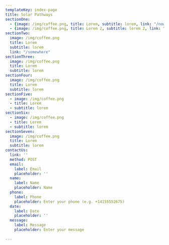 ```yaml
---
templateKey: index-page
title: Solar Pathways
sectionOne:
  - {image: /img/coffee.png, title: Lorem, subtitle: lorem, link: "/nowhere"}
  - {image: /img/coffee.png, title: Lorem 2, subtitle: lorem 2, link: "/nowhere"}
sectionTwo:
  image: /img/coffee.png
  title: Lorem
  subtitle: lorem
  link: "/somewhere"
sectionThree:
  image: /img/coffee.png
  title: Lorem
  subtitle: lorem
sectionFour:
  image: /img/coffee.png
  title: Lorem
  subtitle: lorem
sectionFive:
  - image: /img/coffee.png
  - title: Lorem
  - subtitle: lorem
sectionSix:
  - image: /img/coffee.png
  - title: Lorem
  - subtitle: lorem
sectionSeven:
  image: /img/coffee.png
  title: Lorem
  subtitle: lorem
contactUs:
  link: ''
  method: POST
  email:
    label: Email
    placeholder: ''
  name:
    label: Name
    placeholder: Name
  phone:
    label: Phone
    placeholder: Enter your phone (e.g. +14155552675)
  date:
    label: Date
    placeholder: ''
  message:
    label: Message
    placeholder: Enter your message
  
---
```

